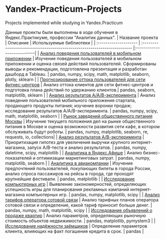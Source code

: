 # Yandex-Practicum-Projects
Projects implemented while studying in Yandex.Practicum

Данные проекты были выполнены в ходе обучения в Яндекс.Практикуме, профессии "Аналитик данных".
| Название проекта              | Описание                                                          | Используемые библиотеки      |
| :-------------------- | :------------------------------------------------------------------------ |:---------------------------|
| [Анализ поведения пользователей в мобильном приложении](https://github.com/ArkhipovaOlga/Yandex-Practicum-Projects/tree/main/1.%20Diploma%20project%20Analysis%20of%20user%20behavior%20in%20a%20mobile%20application) | Изучение поведения пользователей в мобильном приложении и оценка связей действий пользователей. Сформированы выводы и рекомендации, подготовлена презентация и разработан дашборд в Tableau. | pandas, numpy, scipy, math, matplotlib, seaborn, plotly, sklearn |
| [Прогнозирование оттока пользователей для сети фитнес-центров](https://github.com/ArkhipovaOlga/Yandex-Practicum-Projects/tree/main/2.%20Forecasting%20the%20user%20churn%20for%20the%20fitness%20center%20chain) | Анализ оттока клиентов для сети фитнес-центров и подготовка плана действий по удержанию клиентов.| pandas, seaborn, matplotlib, sklearn |
| [Анализ результатов А/А/В-эксперимента](https://github.com/ArkhipovaOlga/Yandex-Practicum-Projects/tree/main/3.%20Analysis%20of%20the%20AAB%20experiments%20results) | Анализ поведения пользователей мобильного приложения стартапа, продающего продукты питания; изучение воронки продаж; исследование результатов A/A/B-эксперимента. | pandas, numpy, scipy, math, matplotlib, seaborn |
| [Рынок заведений общественного питания Москвы](https://github.com/ArkhipovaOlga/Yandex-Practicum-Projects/tree/main/4.%20Moscow%20catering%20establishments%20market) |  Изучение текущего положения дел на рынке общественного питания в Москве и оценка возможности развития сети кафе, в котором обслуживать будут роботы. | pandas, numpy, matplotlib, seaborn, re, requests, io, collections|
| [Анализ результатов А/В-эксперимента](https://github.com/ArkhipovaOlga/Yandex-Practicum-Projects/tree/main/5.%20AB%20test%20analysis) | Приоритизация гипотез для увеличения выручки крупного интернет-магазина, запуск A/B-теста и анализ результатов. | pandas, numpy, datetime, scipy, matplotlib |
| [Аналитика в Яндекс.Афише](https://github.com/ArkhipovaOlga/Yandex-Practicum-Projects/tree/main/6.%20Analytics%20in%20Yandex.Afisha) | Анализ бизнес-показателей и оптимизации маркетинговых затрат. | pandas, numpy, matplotlib, seaborn |
| [Аналитика в авиакомпании](https://github.com/ArkhipovaOlga/Yandex-Practicum-Projects/tree/main/7.%20Analytics%20in%20the%20airline) | Изучение предпочтений пользователей, покупающих билеты в города России, анализ спроса пассажиров на рейсы в города, где проходят крупнейшие фестивали. | pandas, matplotlib |
| [Исследование компьютерных игр](https://github.com/ArkhipovaOlga/Yandex-Practicum-Projects/tree/main/8.%20Research%20of%20computer%20games) | Выявление закономерностей, определяющих успешность игры для планирования рекламных кампаний интернет-магазина компьютерных игр. | pandas, numpy, matplotlib, scipy |
| [Анализ тарифов оператора сотовой связи](https://github.com/ArkhipovaOlga/Yandex-Practicum-Projects/tree/main/9.%20Analysis%20of%20the%20cellular%20operator%20tariffs) | Анализ тарифных планов оператора сотовой связи и определение, какой тариф приносит больше денег. | pandas, numpy, math, matplotlib, scipy |
| [Исследование объявлений о продаже квартир](https://github.com/ArkhipovaOlga/Yandex-Practicum-Projects/tree/main/10.%20Research%20of%20ads%20for%20the%20sale%20of%20apartments) | Анализ параметров, определяющих рыночную стоимость объектов недвижимости. | pandas, matplotlib, pymystem3 |
| [Исследование надёжности заёмщиков](https://github.com/ArkhipovaOlga/Yandex-Practicum-Projects/tree/main/11.%20Reliability%20study%20of%20borrowers) | Определение параметров клиента, влияющих на факт погашения кредита в срок. | pandas |

